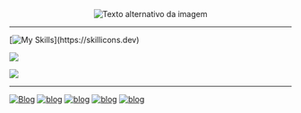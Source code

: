 
<div align="center">
  <img src= "https://scontent.xx.fbcdn.net/v/t1.15752-9/436088112_7493399257369956_5433596474558631000_n.png?_nc_cat=107&ccb=1-7&_nc_sid=5f2048&_nc_ohc=QMZ53PElguAAb6dn3oC&_nc_ad=z-m&_nc_cid=0&_nc_ht=scontent.xx&oh=03_Q7cD1QFjcn23Ef6JpqC2rm7O8b4RxaPIvj_GnF-z9HQ6Rhl_cQ&oe=6646CE3B" alt="Texto alternativo da imagem">
</div>

---------------------------------------------------------------------------------------------------------------------------------------------------------------------------------------------------------------------------------------------------

[![My Skills](https://skillicons.dev/icons?i=js,html,css,java,python,mysql,)](https://skillicons.dev)


![](https://github-readme-stats.vercel.app/api/top-langs/?username=Odev-victor&theme=dark&hide_border=false&include_all_commits=false&count_private=false&layout=compact)

![](https://github-readme-stats.vercel.app/api?username=Odev-victor&theme=dark&hide_border=false&include_all_commits=false&count_private=true)<br/>


--------------------------------------------------------------------------------------------------------------------------------------------------------------------------------------------------------------------------------------------------



[![Blog](https://img.shields.io/badge/WhatsApp-25D366?style=for-the-badge&logo=whatsapp&logoColor=white)](https://wa.me/5531998343108)
[![blog](https://img.shields.io/badge/Instagram-E4405F?style=for-the-badge&logo=instagram&logoColor=white)](https://www.instagram.com/oo_vitin/)
[![blog](https://img.shields.io/badge/LinkedIn-0077B5?style=for-the-badge&logo=linkedin&logoColor=white)](https://www.linkedin.com/in/victor-raphael-74a96027b)
[![blog](https://img.shields.io/badge/Telegram-2CA5E0?style=for-the-badge&logo=telegram&logoColor=white)](https://te.me/5531998343108)
[![blog](https://img.shields.io/badge/Gmail-D14836?style=for-the-badge&logo=gmail&logoColor=white)](mailto:srvictorraphael@gmail.com)
